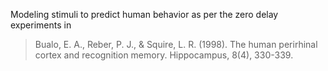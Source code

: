 Modeling stimuli to predict human behavior as per the zero delay experiments in

> Bualo, E. A., Reber, P. J., & Squire, L. R. (1998). The human perirhinal cortex and recognition memory. Hippocampus, 8(4), 330-339.
